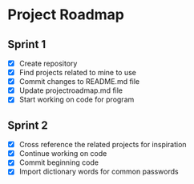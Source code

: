 # Project Roadmap

## Sprint 1
- [x] Create repository
- [x] Find projects related to mine to use
- [x] Commit changes to README.md file
- [x] Update projectroadmap.md file
- [x] Start working on code for program

## Sprint 2 
- [x] Cross reference the related projects for inspiration
- [x] Continue working on code 
- [x] Commit beginning code 
- [x] Import dictionary words for common passwords